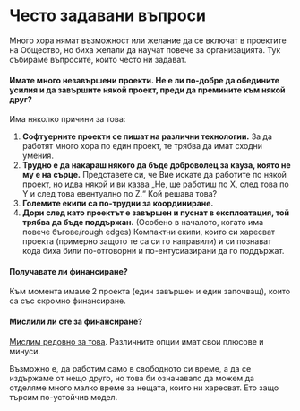 # Често задавани въпроси

Много хора нямат възможност или желание да се включат в проектите на Общество, но биха желали да научат повече за организацията. Тук събираме въпросите, които често ни задават.

#### Имате много незавършени проекти. Не е ли по-добре да обедините усилия и да завършите някой проект, преди да премините към някой друг?

Има няколко причини за това:

1. **Софтуерните проекти се пишат на различни технологии.** За да работят много хора по един проект, те трябва да имат сходни умения.
2. **Трудно е да накараш някого да бъде доброволец за кауза, която не му е на сърце.** Представете си, че Вие искате да работите по някой проект, но идва някой и ви казва „Не, ще работиш по Х, след това по Y и след това евентуално по Z.“ Кой решава това?
3. **Големите екипи са по-трудни за координиране.**
4. **Дори след като проектът е завършен и пуснат в експлоатация, той трябва да бъде поддържан.** (Особено в началото, когато има повече бъгове/rough edges) Компактни екипи, които си харесват проекта (примерно защото те са си го направили) и си познават кода биха били по-отговорни и по-ентусиазирани да го поддържат.

#### Получавате ли финансиране?

Към момента имаме 2 проекта (един завършен и един започващ), които са със скромно финансиране.

#### Мислили ли сте за финансиране?

[Мислим редовно за това](https://github.com/obshtestvo/guides/blob/master/rules/funding.md). Различните опции имат свои плюсове и минуси.

Възможно е, да работим само в свободното си време, а да се издържаме от нещо друго, но това би означавало да можем да отделяме много малко време за нещата, които ни харесват. Ето защо търсим по-устойчив модел.
